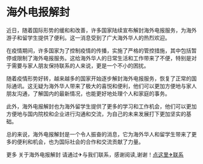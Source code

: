# 海外电报解封

近日，随着国际形势的缓和和改善，许多国家陆续宣布解封海外电报服务，为海外游子和留学生提供了便利。这一消息受到了广大海外华人的热烈欢迎。

在疫情期间，许多国家为了控制疫情的传播，实施了严格的管控措施，其中包括暂停或限制了海外电报服务。这给海外华人的日常生活和工作带来了不便，特别是对于需要与家人朋友保持联系的人来说，更是一个不小的困扰。

随着疫情形势好转，越来越多的国家开始逐步解封海外电报服务，恢复了正常的国际通讯。这无疑为海外华人带来了极大的喜悦和便利，他们可以更加方便地与家人朋友沟通，了解国内的最新情况，也能更好地处理个人和家庭的事务。

此外，海外电报解封也为海外留学生提供了更多的学习和工作机会，他们可以更加方便地与国内院校和企业进行沟通和交流，为自己的未来发展打下更加坚实的基础。

总的来说，海外电报解封是一个令人振奋的消息，它为海外华人和留学生带来了更多的便利和机会，也为国际社会的合作和交流贡献了力量。

更多 关于海外电报解封 请通过✈与我们联系，感谢阅读,谢谢！[点这里✈联系](https://add.k02.cc)